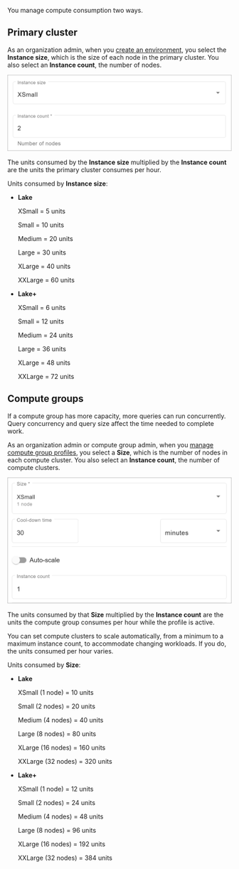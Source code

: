 
You manage compute consumption two ways.

## Primary cluster


As an organization admin, when you [create an environment](qiv1640281527006.md), you select the **Instance size**, which is the size of each node in the primary cluster. You also select an **Instance count**, the number of nodes.

![Primary cluster instance size and instance count](Images/gol1683658237199.png)

The units consumed by the **Instance size** multiplied by the **Instance count** are the units the primary cluster consumes per hour.

Units consumed by **Instance size**:

-   **Lake**

    XSmall = 5 units

    Small = 10 units

    Medium = 20 units

    Large = 30 units

    XLarge = 40 units

    XXLarge = 60 units

-   **Lake+**

    XSmall = 6 units

    Small = 12 units

    Medium = 24 units

    Large = 36 units

    XLarge = 48 units

    XXLarge = 72 units


## Compute groups


If a compute group has more capacity, more queries can run concurrently. Query concurrency and query size affect the time needed to complete work.

As an organization admin or compute group admin, when you [manage compute group profiles](dvl1640281718303.md), you select a **Size**, which is the number of nodes in each compute cluster. You also select an **Instance count**, the number of compute clusters.

![Profile size and instance count](Images/ovj1683658044295.png)

The units consumed by that **Size** multiplied by the **Instance count** are the units the compute group consumes per hour while the profile is active.

You can set compute clusters to scale automatically, from a minimum to a maximum instance count, to accommodate changing workloads. If you do, the units consumed per hour varies.

Units consumed by **Size**:

-   **Lake**

    XSmall (1 node) = 10 units

    Small (2 nodes) = 20 units

    Medium (4 nodes) = 40 units

    Large (8 nodes) = 80 units

    XLarge (16 nodes) = 160 units

    XXLarge (32 nodes) = 320 units

-   **Lake+**

    XSmall (1 node) = 12 units

    Small (2 nodes) = 24 units

    Medium (4 nodes) = 48 units

    Large (8 nodes) = 96 units

    XLarge (16 nodes) = 192 units

    XXLarge (32 nodes) = 384 units


